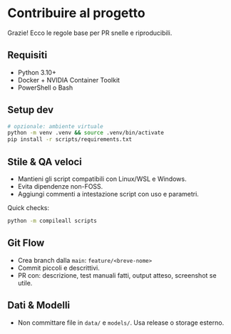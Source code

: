 # Contribuire al progetto

Grazie! Ecco le regole base per PR snelle e riproducibili.

## Requisiti
- Python 3.10+
- Docker + NVIDIA Container Toolkit
- PowerShell o Bash

## Setup dev
```bash
# opzionale: ambiente virtuale
python -m venv .venv && source .venv/bin/activate
pip install -r scripts/requirements.txt
```

## Stile & QA veloci
- Mantieni gli script compatibili con Linux/WSL e Windows.
- Evita dipendenze non-FOSS.
- Aggiungi commenti a intestazione script con uso e parametri.

Quick checks:
```bash
python -m compileall scripts
```

## Git Flow
- Crea branch dalla `main`: `feature/<breve-nome>`
- Commit piccoli e descrittivi.
- PR con: descrizione, test manuali fatti, output atteso, screenshot se utile.

## Dati & Modelli
- Non committare file in `data/` e `models/`. Usa release o storage esterno.
